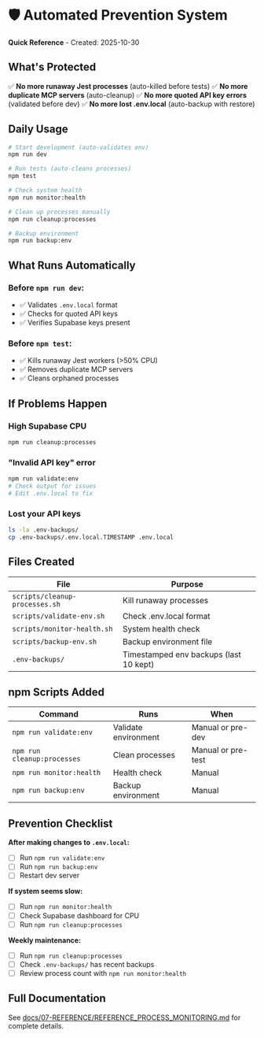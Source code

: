 # 🛡️ Automated Prevention System

**Quick Reference** - Created: 2025-10-30

## What's Protected

✅ **No more runaway Jest processes** (auto-killed before tests)
✅ **No more duplicate MCP servers** (auto-cleanup)
✅ **No more quoted API key errors** (validated before dev)
✅ **No more lost .env.local** (auto-backup with restore)

## Daily Usage

```bash
# Start development (auto-validates env)
npm run dev

# Run tests (auto-cleans processes)
npm test

# Check system health
npm run monitor:health

# Clean up processes manually
npm run cleanup:processes

# Backup environment
npm run backup:env
```

## What Runs Automatically

### Before `npm run dev`:
- ✅ Validates `.env.local` format
- ✅ Checks for quoted API keys
- ✅ Verifies Supabase keys present

### Before `npm test`:
- ✅ Kills runaway Jest workers (>50% CPU)
- ✅ Removes duplicate MCP servers
- ✅ Cleans orphaned processes

## If Problems Happen

### High Supabase CPU
```bash
npm run cleanup:processes
```

### "Invalid API key" error
```bash
npm run validate:env
# Check output for issues
# Edit .env.local to fix
```

### Lost your API keys
```bash
ls -la .env-backups/
cp .env-backups/.env.local.TIMESTAMP .env.local
```

## Files Created

| File | Purpose |
|------|---------|
| `scripts/cleanup-processes.sh` | Kill runaway processes |
| `scripts/validate-env.sh` | Check .env.local format |
| `scripts/monitor-health.sh` | System health check |
| `scripts/backup-env.sh` | Backup environment file |
| `.env-backups/` | Timestamped env backups (last 10 kept) |

## npm Scripts Added

| Command | Runs | When |
|---------|------|------|
| `npm run validate:env` | Validate environment | Manual or pre-dev |
| `npm run cleanup:processes` | Clean processes | Manual or pre-test |
| `npm run monitor:health` | Health check | Manual |
| `npm run backup:env` | Backup environment | Manual |

## Prevention Checklist

**After making changes to `.env.local`:**
- [ ] Run `npm run validate:env`
- [ ] Run `npm run backup:env`
- [ ] Restart dev server

**If system seems slow:**
- [ ] Run `npm run monitor:health`
- [ ] Check Supabase dashboard for CPU
- [ ] Run `npm run cleanup:processes`

**Weekly maintenance:**
- [ ] Run `npm run cleanup:processes`
- [ ] Check `.env-backups/` has recent backups
- [ ] Review process count with `npm run monitor:health`

## Full Documentation

See [docs/07-REFERENCE/REFERENCE_PROCESS_MONITORING.md](docs/07-REFERENCE/REFERENCE_PROCESS_MONITORING.md) for complete details.
